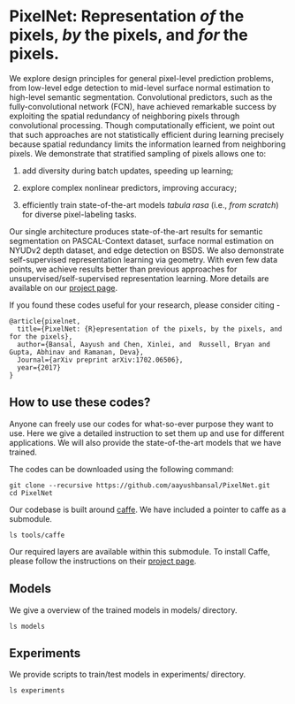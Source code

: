 # PixelNet: Representation _of_ the pixels, _by_ the pixels, and _for_ the pixels.

We explore design principles for general pixel-level prediction problems, from low-level edge detection to mid-level surface normal estimation to high-level semantic segmentation. Convolutional predictors, such as the fully-convolutional network (FCN), have achieved remarkable success by exploiting the spatial redundancy of neighboring pixels through convolutional processing. Though computationally efficient, we point out that such approaches are not statistically efficient during learning precisely because spatial redundancy limits the information learned from neighboring pixels. We demonstrate that stratified sampling of pixels allows one to:

1. add diversity during batch updates, speeding up learning; 

2. explore complex nonlinear predictors, improving accuracy; 

3. efficiently train state-of-the-art models *tabula rasa* (i.e., _from scratch_) for diverse pixel-labeling tasks. 

Our single architecture produces state-of-the-art results for semantic segmentation on PASCAL-Context dataset, surface normal estimation on NYUDv2 depth dataset, and edge detection on BSDS. We also demonstrate self-supervised representation learning via geometry. With even few data points, we achieve results better than previous approaches for unsupervised/self-supervised representation learning. More details are available on our [project page](http://www.cs.cmu.edu/~aayushb/pixelNet/). 

If you found these codes useful for your research, please consider citing -

```make
@article{pixelnet,
  title={PixelNet: {R}epresentation of the pixels, by the pixels, and for the pixels},
  author={Bansal, Aayush and Chen, Xinlei, and  Russell, Bryan and Gupta, Abhinav and Ramanan, Deva},
  Journal={arXiv preprint arXiv:1702.06506},
  year={2017}
}
```

## How to use these codes?

Anyone can freely use our codes for what-so-ever purpose they want to use. Here we give a detailed instruction to set them up and use for different applications. We will also provide the state-of-the-art models that we have trained. 

The codes can be downloaded using the following command:

```make 
git clone --recursive https://github.com/aayushbansal/PixelNet.git
cd PixelNet
```

Our codebase is built around [caffe](http://caffe.berkeleyvision.org/). We have included a pointer to caffe as a submodule. 

```make
ls tools/caffe
```

Our required layers are available within this submodule. To install Caffe, please follow the instructions on their [project page](http://caffe.berkeleyvision.org/).

## Models

We give a overview of the trained models in models/ directory.

```make
ls models
```

## Experiments

We provide scripts to train/test models in experiments/ directory.

```make
ls experiments
```
